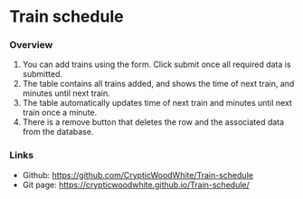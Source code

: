 # Train schedule

### Overview

1. You can add trains using the form. Click submit once all required data is submitted.
2. The table contains all trains added, and shows the time of next train, and minutes until next train.
3. The table automatically updates time of next train and minutes until next train once a minute.
4. There is a remove button that deletes the row and the associated data from the database. 

### Links
* Github: https://github.com/CrypticWoodWhite/Train-schedule
* Git page: https://crypticwoodwhite.github.io/Train-schedule/
